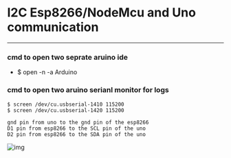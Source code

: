 # I2C Esp8266/NodeMcu and Uno communication 

---

### cmd to open two seprate aruino ide 
* $ open -n -a Arduino

### cmd to open two aruino serianl monitor for logs 
```
$ screen /dev/cu.usbserial-1410 115200
$ screen /dev/cu.usbserial-1420 115200
```

```
gnd pin from uno to the gnd pin of the esp8266 
D1 pin from esp8266 to the SCL pin of the uno 
D2 pin from esp8266 to the SDA pin of the uno 

```
![img](APPLICATION/i2c-esp8266-uno-communication/image/1.JPG)

